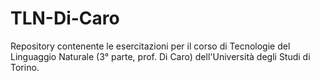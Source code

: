 # TLN-Di-Caro
Repository contenente le esercitazioni per il corso di Tecnologie del Linguaggio Naturale (3° parte, prof. Di Caro) dell'Università degli Studi di Torino.
